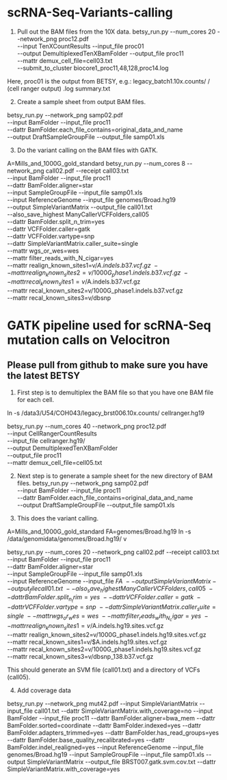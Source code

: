 # scRNA-Seq-Variants-calling
1.  Pull out the BAM files from the 10X data.
  betsy_run.py --num_cores 20 --network_png proc12.pdf \
    --input TenXCountResults --input_file proc01 \
    --output DemultiplexedTenXBamFolder --output_file proc11 \
    --mattr demux_cell_file=cell03.txt \
    --submit_to_cluster biocore1_proc11,48,128,proc14.log

Here, proc01 is the output from BETSY, e.g.:
legacy_batch1.10x.counts/
  <sample>/       (cell ranger output)
  <sample>.log
  summary.txt

2.  Create a sample sheet from output BAM files.

  betsy_run.py --network_png samp02.pdf \
    --input BamFolder --input_file proc11 \
    --dattr BamFolder.each_file_contains=original_data_and_name \
    --output DraftSampleGroupFile --output_file samp01.xls

3.  Do the variant calling on the BAM files with GATK.

 A=Mills_and_1000G_gold_standard
  betsy_run.py --num_cores 8 --network_png call02.pdf --receipt call03.txt \
    --input BamFolder --input_file proc11 \
    --dattr BamFolder.aligner=star \
    --input SampleGroupFile --input_file samp01.xls \
    --input ReferenceGenome --input_file genomes/Broad.hg19 \
    --output SimpleVariantMatrix --output_file call01.txt \
    --also_save_highest ManyCallerVCFFolders,call05 \
    --dattr BamFolder.split_n_trim=yes \
    --dattr VCFFolder.caller=gatk \
    --dattr VCFFolder.vartype=snp \
    --dattr SimpleVariantMatrix.caller_suite=single \
    --mattr wgs_or_wes=wes \
    --mattr filter_reads_with_N_cigar=yes \
    --mattr realign_known_sites1=v/$A.indels.b37.vcf.gz \
    --mattr realign_known_sites2=v/1000G_phase1.indels.b37.vcf.gz \
    --mattr recal_known_sites1=v/$A.indels.b37.vcf.gz \
    --mattr recal_known_sites2=v/1000G_phase1.indels.b37.vcf.gz \
    --mattr recal_known_sites3=v/dbsnp
    
    
    
# GATK pipeline used for scRNA-Seq mutation calls on Velocitron
## Please pull from github to make sure you have the latest BETSY 


1.  First step is to demultiplex the BAM file so that you have one BAM file for each cell.

ln -s /data3/U54/COH043/legacy_brst006.10x.counts/ cellranger.hg19

betsy_run.py --num_cores 40 --network_png proc12.pdf \
--input CellRangerCountResults \
--input_file cellranger.hg19/ \
--output DemultiplexedTenXBamFolder \
--output_file proc11 \
--mattr demux_cell_file=cell05.txt 
 
2.  Next step is to generate a sample sheet for the new directory of BAM files.
betsy_run.py  --network_png samp02.pdf \
--input BamFolder --input_file proc11 \
--dattr BamFolder.each_file_contains=original_data_and_name \
--output DraftSampleGroupFile --output_file samp01.xls

3.  This does the variant calling.

A=Mills_and_1000G_gold_standard
FA=genomes/Broad.hg19
ln -s /data/genomidata/genomes/Broad.hg19/ v

betsy_run.py  --num_cores 20 --network_png call02.pdf --receipt call03.txt \
--input BamFolder --input_file proc11 \
--dattr BamFolder.aligner=star \
--input SampleGroupFile --input_file samp01.xls \
--input ReferenceGenome --input_file ${FA} \
--output SimpleVariantMatrix --output_file call01.txt \
--also_save_highest ManyCallerVCFFolders,call05 \
--dattr BamFolder.split_n_trim=yes \
--dattr VCFFolder.caller=gatk \
--dattr VCFFolder.vartype=snp \
--dattr SimpleVariantMatrix.caller_suite=single \
--mattr wgs_or_wes=wes \
--mattr filter_reads_with_N_cigar=yes \
--mattr realign_known_sites1=v/$A.indels.hg19.sites.vcf.gz \
--mattr realign_known_sites2=v/1000G_phase1.indels.hg19.sites.vcf.gz \
--mattr recal_known_sites1=v/$A.indels.hg19.sites.vcf.gz \
--mattr recal_known_sites2=v/1000G_phase1.indels.hg19.sites.vcf.gz \
--mattr recal_known_sites3=v/dbsnp_138.b37.vcf.gz 


This should generate an SVM file (call01.txt) and a directory of VCFs (call05). 


4. Add coverage data

betsy_run.py --network_png mut42.pdf
--input SimpleVariantMatrix --input_file call01.txt
--dattr SimpleVariantMatrix.with_coverage=no
--input BamFolder --input_file proc11
--dattr BamFolder.aligner=bwa_mem
--dattr BamFolder.sorted=coordinate
--dattr BamFolder.indexed=yes
--dattr BamFolder.adapters_trimmed=yes
--dattr BamFolder.has_read_groups=yes
--dattr BamFolder.base_quality_recalibrated=yes
--dattr BamFolder.indel_realigned=yes
--input ReferenceGenome --input_file genomes/Broad.hg19
--input SampleGroupFile --input_file samp01.xls
--output SimpleVariantMatrix --output_file BRST007.gatk.svm.cov.txt
--dattr SimpleVariantMatrix.with_coverage=yes




 
 
